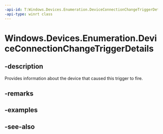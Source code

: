 ```yaml
---
-api-id: T:Windows.Devices.Enumeration.DeviceConnectionChangeTriggerDetails
-api-type: winrt class
---
```


<!-- Class syntax.
public class DeviceConnectionChangeTriggerDetails : Windows.Devices.Enumeration.IDeviceConnectionChangeTriggerDetails
-->

# Windows.Devices.Enumeration.DeviceConnectionChangeTriggerDetails

## -description
Provides information about the device that caused this trigger to fire.

## -remarks
<!-- <rem>TODO: Document how the developer can obtain this class object, and add or update retriever elements as necessary.</rem>-->

## -examples

## -see-also
